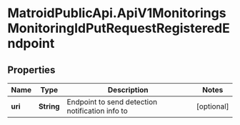 # MatroidPublicApi.ApiV1MonitoringsMonitoringIdPutRequestRegisteredEndpoint

## Properties

Name | Type | Description | Notes
------------ | ------------- | ------------- | -------------
**uri** | **String** | Endpoint to send detection notification info to | [optional] 


